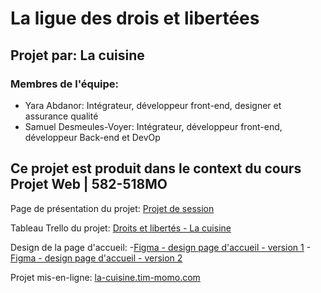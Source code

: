 # La ligue des drois et libertées

## Projet par: La cuisine

### Membres de l'équipe:
- Yara Abdanor: Intégrateur, développeur front-end, designer et assurance qualité
- Samuel Desmeules-Voyer: Intégrateur, développeur front-end, développeur Back-end et DevOp


## Ce projet est produit dans le context du cours Projet Web | 582-518MO
Page de présentation du projet: [Projet de session](https://tim-montmorency.com/timdoc/582-518MO/projet/)

Tableau Trello du projet: [Droits et libertés  - La cuisine](https://trello.com/b/SREvFP8R/droits-et-libertes-la-cuisine)

Design de la page d'accueil: -[Figma - design page d'accueil - version 1](https://www.figma.com/design/2IyfMKExywZQF7htBG8ov6/Maquette-du-site-pour-le-client?node-id=0-1&t=9w5R62m3Kr9Ldz4N-1)
                             -[Figma - design page d'accueil - version 2](https://www.figma.com/design/2IyfMKExywZQF7htBG8ov6/Maquette-du-site-pour-le-client?node-id=5-13&t=9w5R62m3Kr9Ldz4N-1)

Projet mis-en-ligne: [la-cuisine.tim-momo.com](https://la-cuisine.tim-momo.com/)
